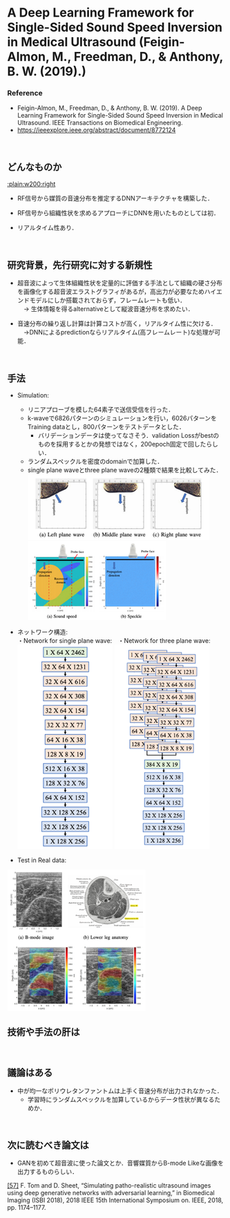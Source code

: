 # A Deep Learning Framework for Single-Sided Sound Speed Inversion in Medical Ultrasound (Feigin-Almon, M., Freedman, D., & Anthony, B. W. (2019).)
### Reference
- Feigin-Almon, M., Freedman, D., & Anthony, B. W. (2019).
A Deep Learning Framework for Single-Sided Sound Speed Inversion in Medical Ultrasound. IEEE Transactions on Biomedical Engineering.
- https://ieeexplore.ieee.org/abstract/document/8772124

<br />

## どんなものか
[:plain:w200:right](https://github.com/Kotatsun/papers/blob/image/ground_result.png)
- RF信号から媒質の音速分布を推定するDNNアーキテクチャを構築した． 

- RF信号から組織性状を求めるアプローチにDNNを用いたものとしては初．

- リアルタイム性あり．
<br />

## 研究背景，先行研究に対する新規性
- 超音波によって生体組織性状を定量的に評価する手法として組織の硬さ分布を画像化する超音波エラストグラフィがあるが，高出力が必要なためハイエンドモデルにしか搭載されておらず，フレームレートも低い．  
	　→ 生体情報を得るalternativeとして縦波音速分布を求めたい．


- 音速分布の繰り返し計算は計算コストが高く，リアルタイム性に欠ける．  
	　→DNNによるpredictionならリアルタイム(高フレームレート)な処理が可能．
<br />

## 手法
- Simulation:
	- リニアプローブを模した64素子で送信受信を行った．
	-  k-waveで6826パターンのシミュレーションを行い，6026パターンをTraining dataとし，800パターンをテストデータとした．
		- バリデーションデータは使ってなさそう．validation Lossがbestのものを採用するとかの発想ではなく，200epoch固定で回したらしい．
	- ランダムスペックルを密度のdomainで加算した．  
	- single plane waveとthree plane waveの2種類で結果を比較してみた．
	<img src="https://github.com/Kotatsun/papers/blob/image/plane_wave.png" width="420"> <img src="https://github.com/Kotatsun/papers/blob/image/medium_condition.png" width="320">  

- ネットワーク構造:  
・Network for single plane wave:　・Network for three plane wave:  
	<img src="https://github.com/Kotatsun/papers/blob/image/single_network.png" width="220">   <img src="https://github.com/Kotatsun/papers/blob/image/middle_network.png" width="220">

- Test in Real data:
<img src="https://github.com/Kotatsun/papers/blob/image/Real_leg.png" width="320">
<br />

## 技術や手法の肝は



<br />

## 議論はある
- 中が均一なポリウレタンファントムは上手く音速分布が出力されなかった．
	- 学習時にランダムスペックルを加算しているからデータ性状が異なるためか．
<br />

## 次に読むべき論文は
- GANを初めて超音波に使った論文とか．音響媒質からB-mode Likeな画像を出力するものらしい．

[[57]](https://ieeexplore.ieee.org/stamp/stamp.jsp?arnumber=8363780) F. Tom and D. Sheet, “Simulating patho-realistic ultrasound images using deep generative networks with adversarial learning,” in Biomedical Imaging (ISBI 2018), 2018 IEEE 15th International Symposium on. IEEE, 2018, pp. 1174–1177.

